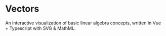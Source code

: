 # Vectors

An interactive visualization of basic linear algebra concepts, written in Vue + Typescript with SVG & MathML.
